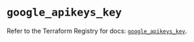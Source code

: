 # `google_apikeys_key`

Refer to the Terraform Registry for docs: [`google_apikeys_key`](https://registry.terraform.io/providers/hashicorp/google/6.21.0/docs/resources/apikeys_key).
